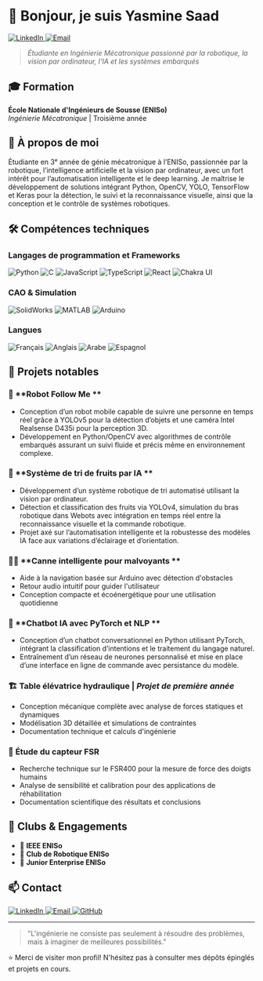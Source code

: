 # 👋 Bonjour, je suis Yasmine Saad

<a href="https://www.linkedin.com/in/yasmine-saad-397749278/">
  <img src="https://img.shields.io/badge/-Yasmine%20Saad%20-0077B5?style=for-the-badge&logo=linkedin&logoColor=white" alt="LinkedIn" />
</a>
<a href="mailto:yassminesaad75@gmail.com">
  <img src="https://img.shields.io/badge/Email-D14836?style=for-the-badge&logo=gmail&logoColor=white" alt="Email" />
</a>

> *Étudiante en Ingénierie Mécatronique passionné par la robotique, la vision par ordinateur, l'IA et les systèmes embarqués*

## 🎓 Formation

**École Nationale d'Ingénieurs de Sousse (ENISo)**  
*Ingénierie Mécatronique* | Troisième année

## 🚀 À propos de moi
Étudiante en 3ᵉ année de génie mécatronique à l’ENISo, passionnée par la robotique, l’intelligence artificielle et la vision par ordinateur, avec un fort intérêt pour l’automatisation intelligente et le deep learning.
Je maîtrise le développement de solutions intégrant Python, OpenCV, YOLO, TensorFlow et Keras pour la détection, le suivi et la reconnaissance visuelle, ainsi que la conception et le contrôle de systèmes robotiques.


## 🛠️ Compétences techniques

### Langages de programmation et Frameworks
![Python](https://img.shields.io/badge/-Python-3776AB?style=flat-square&logo=python&logoColor=white)
![C](https://img.shields.io/badge/-C-A8B9CC?style=flat-square&logo=c&logoColor=white)
![JavaScript](https://img.shields.io/badge/-JavaScript-F7DF1E?style=flat-square&logo=javascript&logoColor=black)
![TypeScript](https://img.shields.io/badge/-TypeScript-3178C6?style=flat-square&logo=typescript&logoColor=white)
![React](https://img.shields.io/badge/-React-61DAFB?style=flat-square&logo=react&logoColor=black)
![Chakra UI](https://img.shields.io/badge/-Chakra%20UI-319795?style=flat-square&logo=chakra-ui&logoColor=white)

### CAO & Simulation
![SolidWorks](https://img.shields.io/badge/-SolidWorks-FF0000?style=flat-square&logo=dassaultsystemes&logoColor=white)
![MATLAB](https://img.shields.io/badge/-MATLAB-0076A8?style=flat-square&logo=mathworks&logoColor=white)
![Arduino](https://img.shields.io/badge/-Arduino-00979D?style=flat-square&logo=arduino&logoColor=white)

### Langues
![Français](https://img.shields.io/badge/-Français-1A47B8?style=flat-square)
![Anglais](https://img.shields.io/badge/-Anglais-012169?style=flat-square)
![Arabe](https://img.shields.io/badge/-Arabe-009639?style=flat-square)
![Espagnol](https://img.shields.io/badge/-Espagnol-AA151B?style=flat-square)

## 📁 Projets notables


### 🤖 **Robot Follow Me ** 
- Conception d’un robot mobile capable de suivre une personne en temps réel grâce à YOLOv5 pour la détection d’objets et une caméra Intel Realsense D435i pour la perception 3D.
- Développement en Python/OpenCV avec algorithmes de contrôle embarqués assurant un suivi fluide et précis même en environnement complexe.

### 🤖 **Système de tri de fruits par IA ** 
- Développement d’un système robotique de tri automatisé utilisant la vision par ordinateur.
- Détection et classification des fruits via YOLOv4, simulation du bras robotique dans Webots avec intégration en temps réel entre la reconnaissance visuelle et la commande robotique.
- Projet axé sur l’automatisation intelligente et la robustesse des modèles IA face aux variations d’éclairage et d’orientation.

### 👨‍🦯 **Canne intelligente pour malvoyants ** 
- Aide à la navigation basée sur Arduino avec détection d'obstacles
- Retour audio intuitif pour guider l'utilisateur
- Conception compacte et écoénergétique pour une utilisation quotidienne

### 🤖 **Chatbot IA avec PyTorch et NLP **
- Conception d’un chatbot conversationnel en Python utilisant PyTorch, intégrant la classification d’intentions et le traitement du langage naturel.
- Entraînement d’un réseau de neurones personnalisé et mise en place d’une interface en ligne de commande avec persistance du modèle.

### 🏗️ **Table élévatrice hydraulique** | *Projet de première année*
- Conception mécanique complète avec analyse de forces statiques et dynamiques
- Modélisation 3D détaillée et simulations de contraintes
- Documentation technique et calculs d'ingénierie

### 🔬 **Étude du capteur FSR**
- Recherche technique sur le FSR400 pour la mesure de force des doigts humains
- Analyse de sensibilité et calibration pour des applications de réhabilitation
- Documentation scientifique des résultats et conclusions

## 🧩 Clubs & Engagements
- 💼 **IEEE ENISo**
- 🤖 **Club de Robotique ENISo** 
- 💼 **Junior Enterprise ENISo** 

## 📫 Contact

<a href="https://www.linkedin.com/in/yasmine-saad-397749278/">
  <img src="https://img.shields.io/badge/-LinkedIn-0077B5?style=for-the-badge&logo=linkedin&logoColor=white" alt="LinkedIn" />
</a>
<a href="mailto:yassminesaad75@gmail.com">
  <img src="https://img.shields.io/badge/-Email-D14836?style=for-the-badge&logo=gmail&logoColor=white" alt="Email" />
</a>
<a href="https://github.com/yassmine-saad">
  <img src="https://img.shields.io/badge/-GitHub-181717?style=for-the-badge&logo=github&logoColor=white" alt="GitHub" />
</a>

---

> "L'ingénierie ne consiste pas seulement à résoudre des problèmes, mais à imaginer de meilleures possibilités."

⭐️ Merci de visiter mon profil! N'hésitez pas à consulter mes dépôts épinglés et projets en cours.

